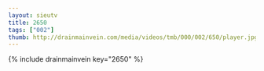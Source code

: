 ```yaml
--- 
layout: sieutv
title: 2650
tags: ["002"]
thumb: http://drainmainvein.com/media/videos/tmb/000/002/650/player.jpg
---
```

{% include drainmainvein key="2650" %} 
